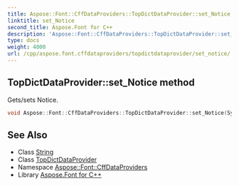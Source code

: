 ```yaml
---
title: Aspose::Font::CffDataProviders::TopDictDataProvider::set_Notice method
linktitle: set_Notice
second_title: Aspose.Font for C++
description: 'Aspose::Font::CffDataProviders::TopDictDataProvider::set_Notice method. Gets/sets Notice in C++.'
type: docs
weight: 4000
url: /cpp/aspose.font.cffdataproviders/topdictdataprovider/set_notice/
---
```

## TopDictDataProvider::set_Notice method


Gets/sets Notice.

```cpp
void Aspose::Font::CffDataProviders::TopDictDataProvider::set_Notice(System::String value)
```

## See Also

* Class [String](../../../system/string/)
* Class [TopDictDataProvider](../)
* Namespace [Aspose::Font::CffDataProviders](../../)
* Library [Aspose.Font for C++](../../../)
